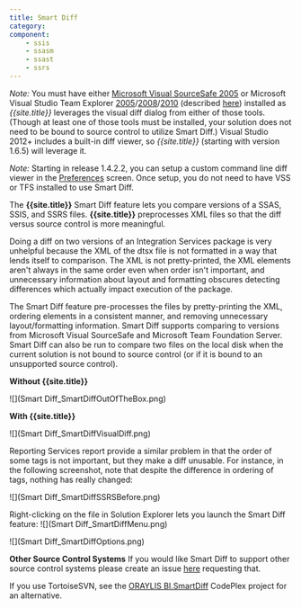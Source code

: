 ```yaml
---
title: Smart Diff
category:
component: 
    - ssis
    - ssasm
    - ssast
    - ssrs
---
```

_Note:_ You must have either [Microsoft Visual SourceSafe 2005](http://msdn2.microsoft.com/en-us/vstudio/aa718670.aspx) or Microsoft Visual Studio Team Explorer [2005](http://www.microsoft.com/en-us/download/details.aspx?id=7203)/[2008](http://www.microsoft.com/en-us/download/details.aspx?id=16338)/[2010](https://blogs.msdn.microsoft.com/jasonba/2010/02/11/team-explorer-is-included-in-visual-studio-2010/) (described [here](http://www.codeplex.com/CodePlex/Wiki/View.aspx?title=Obtaining%20the%20Team%20Explorer%20Client)) installed as *{{site.title}}* leverages the visual diff dialog from either of those tools. (Though at least one of those tools must be installed, your solution does not need to be bound to source control to utilize Smart Diff.) Visual Studio 2012+ includes a built-in diff viewer, so *{{site.title}}* (starting with version 1.6.5) will leverage it.

_Note:_  Starting in release 1.4.2.2, you can setup a custom command line diff viewer in the [Preferences](../Preferences) screen. Once setup, you do not need to have VSS or TFS installed to use Smart Diff.

The **{{site.title}}** Smart Diff feature lets you compare versions of a SSAS, SSIS, and SSRS files. 
**{{site.title}}** preprocesses XML files so that the diff versus source control is more meaningful.

Doing a diff on two versions of an Integration Services package is very unhelpful because the XML of the dtsx file is not formatted in a way that lends itself to comparison.  The XML is not pretty-printed, the XML elements aren't always in the same order even when order isn't important, and unnecessary information about layout and formatting obscures detecting differences which actually impact execution of the package.

The Smart Diff feature pre-processes the files by pretty-printing the XML, ordering elements in a consistent manner, and removing unnecessary layout/formatting information. Smart Diff supports comparing to versions from Microsoft Visual SourceSafe and Microsoft Team Foundation Server. Smart Diff can also be run to compare two files on the local disk when the current solution is not bound to source control (or if it is bound to an unsupported source control).

**Without {{site.title}}**

![](Smart Diff_SmartDiffOutOfTheBox.png)

**With {{site.title}}**

![](Smart Diff_SmartDiffVisualDiff.png)

Reporting Services report provide a similar problem in that the order of some tags is not important, but they make a diff unusable. For instance, in the following screenshot, note that despite the difference in ordering of tags, nothing has really changed:

![](Smart Diff_SmartDiffSSRSBefore.png)

Right-clicking on the file in Solution Explorer lets you launch the Smart Diff feature:
![](Smart Diff_SmartDiffMenu.png)

![](Smart Diff_SmartDiffOptions.png)

**Other Source Control Systems**
If you would like Smart Diff to support other source control systems please create an issue [here](/issues) requesting that.

If you use TortoiseSVN, see the [ORAYLIS BI.SmartDiff](http://bismartdiff.codeplex.com) CodePlex project for an alternative.
